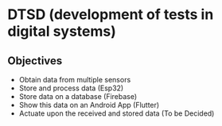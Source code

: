 # DTSD (development of tests in digital systems)

## Objectives
- Obtain data from multiple sensors
- Store and process data (Esp32)
- Store data on a database (Firebase)
- Show this data on an Android App (Flutter)
- Actuate upon the received and stored data (To be Decided)
